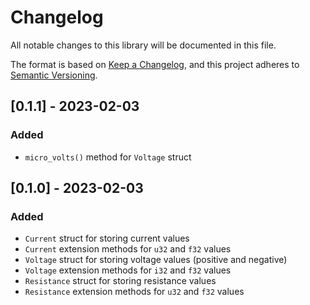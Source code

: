 # Changelog
All notable changes to this library will be documented in this file.

The format is based on [Keep a Changelog](https://keepachangelog.com/en/1.0.0/),
and this project adheres to [Semantic Versioning](https://semver.org/spec/v2.0.0.html).

## [0.1.1] - 2023-02-03

### Added

- `micro_volts()` method for `Voltage` struct

## [0.1.0] - 2023-02-03

### Added

- `Current` struct for storing current values
- `Current` extension methods for `u32` and `f32` values
- `Voltage` struct for storing voltage values (positive and negative)
- `Voltage` extension methods for `i32` and `f32` values
- `Resistance` struct for storing resistance values
- `Resistance` extension methods for `u32` and `f32` values
